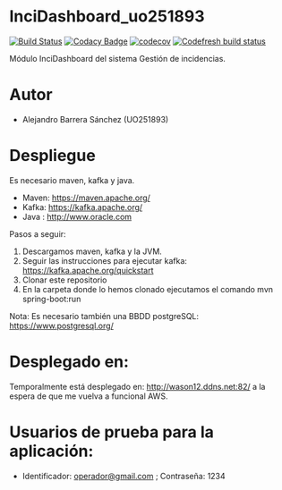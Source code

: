 # InciDashboard_uo251893


[![Build Status](https://api.travis-ci.org/wason12/InciDashboard_uo251893.svg?branch=master)](https://travis-ci.org/wason12/InciDashboard_uo251893)
[![Codacy Badge](https://api.codacy.com/project/badge/Grade/d4a7d3f508ab4416b5f6d4ef7fd0a5bc)](https://www.codacy.com/app/wason12/InciDashboard_uo251893?utm_source=github.com&amp;utm_medium=referral&amp;utm_content=wason12/InciDashboard_uo251893&amp;utm_campaign=Badge_Grade)
[![codecov](https://codecov.io/gh/wason12/InciDashboard_uo251893/branch/master/graph/badge.svg)](https://codecov.io/gh/wason12/InciDashboard_uo251893)
[![Codefresh build status]( https://g.codefresh.io/api/badges/build?repoOwner=wason12&repoName=InciDashboard_uo251893&branch=master&pipelineName=InciDashboard_uo251893&accountName=wason12&type=cf-1)]( https://g.codefresh.io/repositories/wason12/InciDashboard_uo251893/builds?filter=trigger:build;branch:master;service:5b2fbd4d8ebfe3e84f48e85c~InciDashboard_uo251893)


Módulo InciDashboard del sistema Gestión de incidencias.

# Autor

- Alejandro Barrera Sánchez (UO251893)

# Despliegue

Es necesario maven, kafka y java.

- Maven: https://maven.apache.org/
- Kafka: https://kafka.apache.org/
- Java : http://www.oracle.com

Pasos a seguir:

1. Descargamos maven, kafka y la JVM.
2. Seguir las instrucciones para ejecutar kafka: https://kafka.apache.org/quickstart
3. Clonar este repositorio
4. En la carpeta donde lo hemos clonado ejecutamos el comando mvn spring-boot:run

Nota: Es necesario también una BBDD postgreSQL: https://www.postgresql.org/

# Desplegado en:

Temporalmente está desplegado en: http://wason12.ddns.net:82/ a la espera de que me vuelva a funcional AWS.

# Usuarios de prueba para la aplicación:

- Identificador: operador@gmail.com ; Contraseña: 1234
